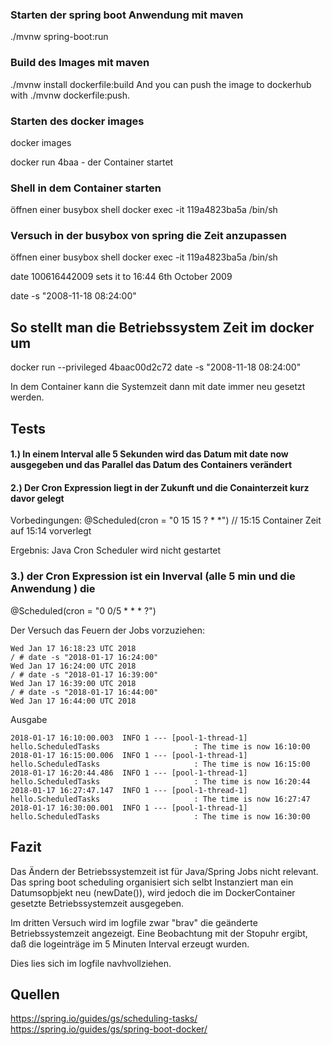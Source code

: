 ### Starten der spring boot Anwendung mit maven
./mvnw spring-boot:run

### Build des Images mit maven
./mvnw install dockerfile:build
And you can push the image to dockerhub with ./mvnw dockerfile:push.

### Starten des docker images

docker images

docker run 4baa - der Container startet

### Shell in dem Container starten
öffnen einer busybox shell
docker exec -it 119a4823ba5a /bin/sh


### Versuch in der busybox von spring die Zeit anzupassen
öffnen einer busybox shell
docker exec -it 119a4823ba5a /bin/sh

date 100616442009
sets it to 16:44 6th October 2009


date -s "2008-11-18 08:24:00"

## So stellt man die Betriebssystem Zeit im docker um
docker run --privileged 4baac00d2c72 date -s "2008-11-18 08:24:00"

In dem Container kann die Systemzeit dann mit date immer neu gesetzt werden.

## Tests

#### 1.) In einem Interval alle 5 Sekunden wird das Datum mit date now ausgegeben und das Parallel das Datum des Containers verändert


#### 2.) Der Cron Expression liegt in der Zukunft und die Conainterzeit kurz davor gelegt 

Vorbedingungen:
@Scheduled(cron = "0 15 15 ? * *") // 15:15
Container Zeit auf 15:14 vorverlegt

Ergebnis:
Java Cron Scheduler wird nicht gestartet

### 3.) der Cron Expression ist ein Inverval (alle 5 min und die Anwendung ) die 

@Scheduled(cron = "0 0/5 * * * ?")

Der Versuch das Feuern der Jobs vorzuziehen:
```
Wed Jan 17 16:18:23 UTC 2018
/ # date -s "2018-01-17 16:24:00"
Wed Jan 17 16:24:00 UTC 2018
/ # date -s "2018-01-17 16:39:00"
Wed Jan 17 16:39:00 UTC 2018
/ # date -s "2018-01-17 16:44:00"
Wed Jan 17 16:44:00 UTC 2018
```
Ausgabe
```
2018-01-17 16:10:00.003  INFO 1 --- [pool-1-thread-1] hello.ScheduledTasks                     : The time is now 16:10:00
2018-01-17 16:15:00.006  INFO 1 --- [pool-1-thread-1] hello.ScheduledTasks                     : The time is now 16:15:00
2018-01-17 16:20:44.486  INFO 1 --- [pool-1-thread-1] hello.ScheduledTasks                     : The time is now 16:20:44
2018-01-17 16:27:47.147  INFO 1 --- [pool-1-thread-1] hello.ScheduledTasks                     : The time is now 16:27:47
2018-01-17 16:30:00.001  INFO 1 --- [pool-1-thread-1] hello.ScheduledTasks                     : The time is now 16:30:00
```

## Fazit
Das Ändern der Betriebssystemzeit ist für Java/Spring Jobs nicht relevant. Das spring boot scheduling organisiert sich selbt
Instanziert man ein Datumsopbjekt neu (newDate()), wird jedoch die im DockerContainer gesetzte Betriebssystemzeit ausgegeben.

Im dritten Versuch wird im logfile zwar "brav" die geänderte Betriebssystemzeit angezeigt. Eine Beobachtung mit der Stopuhr ergibt,
daß die logeinträge im 5 Minuten Interval erzeugt wurden.

Dies lies sich im logfile navhvollziehen.

## Quellen

https://spring.io/guides/gs/scheduling-tasks/
https://spring.io/guides/gs/spring-boot-docker/


